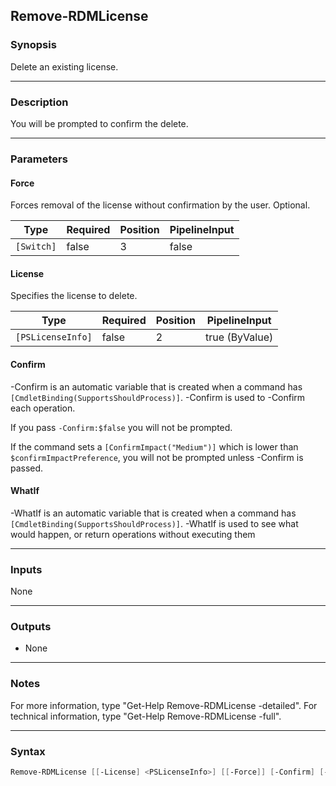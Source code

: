 Remove-RDMLicense
-----------------

### Synopsis
Delete an existing license.

---

### Description

You will be prompted to confirm the delete.

---

### Parameters
#### **Force**
Forces removal of the license without confirmation by the user. Optional.

|Type      |Required|Position|PipelineInput|
|----------|--------|--------|-------------|
|`[Switch]`|false   |3       |false        |

#### **License**
Specifies the license to delete.

|Type             |Required|Position|PipelineInput |
|-----------------|--------|--------|--------------|
|`[PSLicenseInfo]`|false   |2       |true (ByValue)|

#### **Confirm**
-Confirm is an automatic variable that is created when a command has ```[CmdletBinding(SupportsShouldProcess)]```.
-Confirm is used to -Confirm each operation.

If you pass ```-Confirm:$false``` you will not be prompted.

If the command sets a ```[ConfirmImpact("Medium")]``` which is lower than ```$confirmImpactPreference```, you will not be prompted unless -Confirm is passed.

#### **WhatIf**
-WhatIf is an automatic variable that is created when a command has ```[CmdletBinding(SupportsShouldProcess)]```.
-WhatIf is used to see what would happen, or return operations without executing them

---

### Inputs
None

---

### Outputs
* None

---

### Notes
For more information, type "Get-Help Remove-RDMLicense -detailed". For technical information, type "Get-Help Remove-RDMLicense -full".

---

### Syntax
```PowerShell
Remove-RDMLicense [[-License] <PSLicenseInfo>] [[-Force]] [-Confirm] [-WhatIf] [<CommonParameters>]
```
